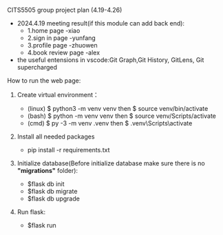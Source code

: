 CITS5505 group project plan (4.19-4.26)
- 2024.4.19 meeting result(if this module can add back end):
  - 1.home page -xiao
  - 2.sign in page -yunfang
  - 3.profile page -zhuowen
  - 4.book review page -alex
- the useful entensions in vscode:Git Graph,Git History, GitLens, Git supercharged

How to run the web page:
1. Create virtual environment：
    - (linux) $ python3 -m venv venv then $ source venv/bin/activate
    - (bash) $ python -m venv venv then $ source venv/Scripts/activate 
    - (cmd) $ py -3 -m venv .venv then $ .venv\Scripts\activate

2. Install all needed packages
    - pip install -r requirements.txt

3. Initialize database(Before initialize database make sure there is no **"migrations"** folder):
    - $flask db init
    - $flask db migrate
    - $flask db upgrade

4. Run flask:
    - $flask run
